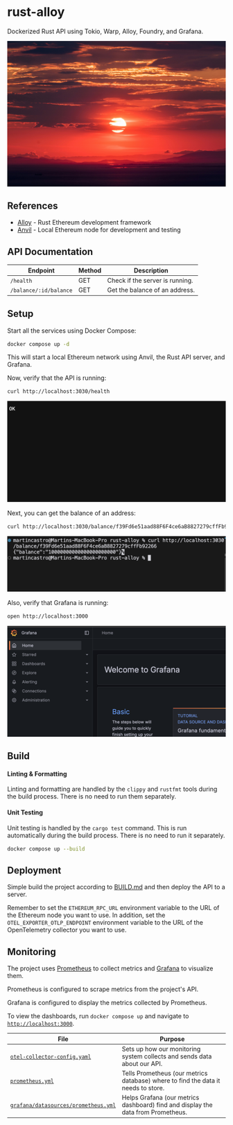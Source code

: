 # rust-alloy

Dockerized Rust API using Tokio, Warp, Alloy, Foundry, and Grafana.

![wallpapers.jpg](./wallpaper.jpg)

## References

- [Alloy](https://github.com/alloy-rs) - Rust Ethereum development framework
- [Anvil](https://book.getfoundry.sh/anvil/) - Local Ethereum node for development and testing

## API Documentation

| Endpoint | Method | Description |
|----------|--------|-------------|
| `/health` | GET | Check if the server is running. |
| `/balance/:id/balance` | GET | Get the balance of an address. |

## Setup

Start all the services using Docker Compose:

```bash
docker compose up -d
```

This will start a local Ethereum network using Anvil, the Rust API server, and Grafana.

Now, verify that the API is running:

```bash
curl http://localhost:3030/health
```

![health.png](./health.png)

Next, you can get the balance of an address:

```bash
curl http://localhost:3030/balance/f39Fd6e51aad88F6F4ce6aB8827279cffFb92266
```

![balance.png](./balance.png)

Also, verify that Grafana is running:

```bash
open http://localhost:3000
```

![grafana.png](./grafana.png)

## Build

#### Linting & Formatting

Linting and formatting are handled by the `clippy` and `rustfmt` tools during the build process.
There is no need to run them separately.

#### Unit Testing

Unit testing is handled by the `cargo test` command.
This is run automatically during the build process. There is no need to run it separately.

```bash
docker compose up --build
```

## Deployment

Simple build the project according to [BUILD.md](./BUILD.md) and then deploy the API to a server.

Remember to set the `ETHEREUM_RPC_URL` environment variable to the URL of the Ethereum node you want to use.
In addition, set the `OTEL_EXPORTER_OTLP_ENDPOINT` environment variable to the URL of the OpenTelemetry collector you want to use.

## Monitoring

The project uses [Prometheus](https://prometheus.io/) to collect metrics and [Grafana](https://grafana.com/) to visualize them.

Prometheus is configured to scrape metrics from the project's API.

Grafana is configured to display the metrics collected by Prometheus.

To view the dashboards, run `docker compose up` and navigate to [`http://localhost:3000`](http://localhost:3000).

| File | Purpose |
|------|---------|
| [`otel-collector-config.yaml`](./infra/otel-collector-config.yaml) | Sets up how our monitoring system collects and sends data about our API. |
| [`prometheus.yml`](./infra/prometheus.yml) | Tells Prometheus (our metrics database) where to find the data it needs to store. |
| [`grafana/datasources/prometheus.yml`](./infra/grafana/datasources/prometheus.yml) | Helps Grafana (our metrics dashboard) find and display the data from Prometheus. |
